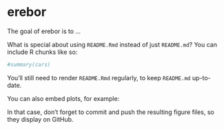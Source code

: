 
<!-- README.md is generated from README.Rmd. Please edit that file -->

# erebor

<!-- badges: start -->
<!-- badges: end -->

The goal of erebor is to …

What is special about using `README.Rmd` instead of just `README.md`?
You can include R chunks like so:

``` r
#summary(cars)
```

You’ll still need to render `README.Rmd` regularly, to keep `README.md`
up-to-date.

You can also embed plots, for example:

In that case, don’t forget to commit and push the resulting figure
files, so they display on GitHub.
